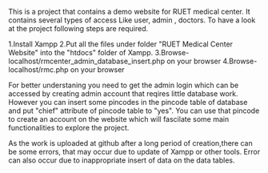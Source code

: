 This is a project that contains a demo website for RUET medical center. It contains several types of access Like user, admin , doctors.
To have a look at the project following steps are required.

1.Install Xampp
2.Put all the files under folder "RUET Medical Center Website" into the "htdocs" folder of Xampp.
3.Browse- localhost/rmcenter_admin_database_insert.php on your browser
4.Browse- localhost/rmc.php on your browser

For better understaning you need to get the admin login which can be accessed by creating admin account that reqires little database work.
However you can insert some pincodes in the pincode table of database and put "chief" attribute of pincode table to "yes". You can use that
pincode to create an account on the website which will fascilate some main functionalities to explore the project.

As the work is uploaded at github after a long period of creation,there can be some errors, that may occur due to
update of Xampp or other tools. Error can also occur due to inappropriate insert of data on the data tables.
